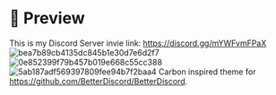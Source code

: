 # 📸 Preview
This is my Discord Server 
invie link: https://discord.gg/mYWFvmFPaX
![bea7b89cb4135dc845b1e30d7e6d2f7](https://github.com/AUSyecklp/My-Discord-Server/assets/73651864/c17975cb-f571-45cb-ab21-109b077d21b8)
![0e852399f79b457b019e668c55cc388](https://github.com/AUSyecklp/My-Discord-Server/assets/73651864/b0dc6f3a-35b7-4b50-ad1b-6ae438c2fe27)
![5ab187adf569397809fee94b7f2baa4](https://github.com/AUSyecklp/My-Discord-Server/assets/73651864/bf524ed5-da26-4aec-b6ca-bd887930970e)
Carbon inspired theme for https://github.com/BetterDiscord/BetterDiscord.
